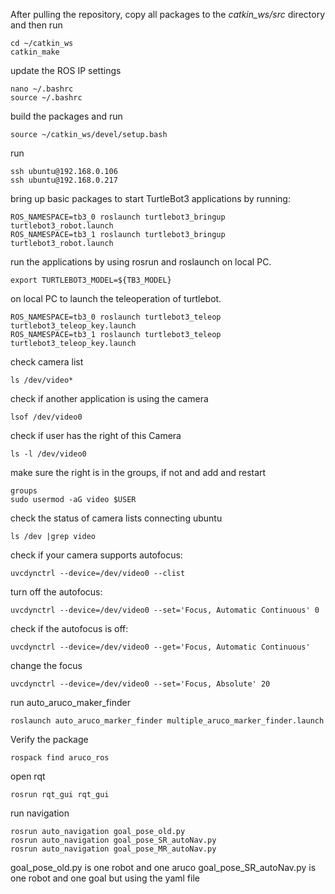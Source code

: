 After pulling the repository, copy all packages to the *catkin_ws/src* directory and then run 
```shell
cd ~/catkin_ws
catkin_make
```

update the ROS IP settings
```shell
nano ~/.bashrc
source ~/.bashrc
```

build the packages and run
```shell
source ~/catkin_ws/devel/setup.bash
```

run 
```shell
ssh ubuntu@192.168.0.106
ssh ubuntu@192.168.0.217
```

bring up basic packages to start TurtleBot3 applications by running:
```shell
ROS_NAMESPACE=tb3_0 roslaunch turtlebot3_bringup turtlebot3_robot.launch
ROS_NAMESPACE=tb3_1 roslaunch turtlebot3_bringup turtlebot3_robot.launch
```
 
 run the applications by using rosrun and roslaunch on local PC. 
```shell
export TURTLEBOT3_MODEL=${TB3_MODEL}
```

on local PC to launch the teleoperation of turtlebot.
```shell
ROS_NAMESPACE=tb3_0 roslaunch turtlebot3_teleop turtlebot3_teleop_key.launch
ROS_NAMESPACE=tb3_1 roslaunch turtlebot3_teleop turtlebot3_teleop_key.launch
```

check camera list
```shell
ls /dev/video*
```

check if another application is using the camera
```shell
lsof /dev/video0
```

check if user has the right of this Camera
```shell
ls -l /dev/video0
```

make sure the right is in the groups, if not and add and restart
```shell
groups
sudo usermod -aG video $USER
```

check the status of camera lists connecting ubuntu
```shell
ls /dev |grep video
```

check if your camera supports autofocus:
```shell
uvcdynctrl --device=/dev/video0 --clist
```

turn off the autofocus:
```shell
uvcdynctrl --device=/dev/video0 --set='Focus, Automatic Continuous' 0
```

check if the autofocus is off:
```shell
uvcdynctrl --device=/dev/video0 --get='Focus, Automatic Continuous'
```

change the focus
```shell
uvcdynctrl --device=/dev/video0 --set='Focus, Absolute' 20
```

run auto_aruco_maker_finder
```shell
roslaunch auto_aruco_marker_finder multiple_aruco_marker_finder.launch
```

Verify the package
```shell
rospack find aruco_ros
```

open rqt
```shell
rosrun rqt_gui rqt_gui
```

run navigation
```shell
rosrun auto_navigation goal_pose_old.py
rosrun auto_navigation goal_pose_SR_autoNav.py
rosrun auto_navigation goal_pose_MR_autoNav.py

```


goal_pose_old.py is one robot and one aruco
goal_pose_SR_autoNav.py is one robot and one goal but using the yaml file


